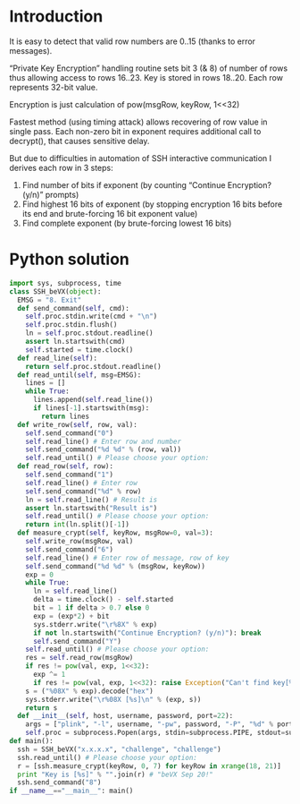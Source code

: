 # Introduction
It is easy to detect that valid row numbers are 0..15 (thanks to error messages).

“Private Key Encryption” handling routine sets bit 3 (& 8) of number of rows thus allowing access to rows 16..23. Key is stored in rows 18..20. Each row represents 32-bit value.

Encryption is just calculation of pow(msgRow, keyRow, 1<<32)

Fastest method (using timing attack) allows recovering of row value in single pass. Each non-zero bit in exponent requires additional call to decrypt(), that causes sensitive delay.

But due to difficulties in automation of SSH interactive communication I derives each row in 3 steps:
1. Find number of bits if exponent (by counting “Continue Encryption? (y/n)” prompts)
2. Find highest 16 bits of exponent (by stopping encryption 16 bits before its end and brute-forcing 16 bit exponent value)
3. Find complete exponent (by brute-forcing lowest 16 bits)

# Python solution
```python
import sys, subprocess, time
class SSH_beVX(object):
  EMSG = "8. Exit"
  def send_command(self, cmd):
    self.proc.stdin.write(cmd + "\n")
    self.proc.stdin.flush()
    ln = self.proc.stdout.readline()
    assert ln.startswith(cmd)
    self.started = time.clock()
  def read_line(self):
    return self.proc.stdout.readline()
  def read_until(self, msg=EMSG):
    lines = []
    while True:
      lines.append(self.read_line())
      if lines[-1].startswith(msg):
        return lines
  def write_row(self, row, val):
    self.send_command("0")
    self.read_line() # Enter row and number
    self.send_command("%d %d" % (row, val))
    self.read_until() # Please choose your option:
  def read_row(self, row):
    self.send_command("1")
    self.read_line() # Enter row
    self.send_command("%d" % row)
    ln = self.read_line() # Result is
    assert ln.startswith("Result is")
    self.read_until() # Please choose your option:
    return int(ln.split()[-1])
  def measure_crypt(self, keyRow, msgRow=0, val=3):
    self.write_row(msgRow, val)
    self.send_command("6")
    self.read_line() # Enter row of message, row of key
    self.send_command("%d %d" % (msgRow, keyRow))
    exp = 0
    while True:
      ln = self.read_line()
      delta = time.clock() - self.started
      bit = 1 if delta > 0.7 else 0
      exp = (exp*2) + bit
      sys.stderr.write("\r%8X" % exp)
      if not ln.startswith("Continue Encryption? (y/n)"): break
      self.send_command("Y")
    self.read_until() # Please choose your option:
    res = self.read_row(msgRow)
    if res != pow(val, exp, 1<<32):
      exp ^= 1
      if res != pow(val, exp, 1<<32): raise Exception("Can't find key[%d]" % keyRow)
    s = ("%08X" % exp).decode("hex")
    sys.stderr.write("\r%08X [%s]\n" % (exp, s))
    return s
  def __init__(self, host, username, password, port=22):
    args = ["plink", "-l", username, "-pw", password, "-P", "%d" % port, host]
    self.proc = subprocess.Popen(args, stdin=subprocess.PIPE, stdout=subprocess.PIPE, stderr=subprocess.PIPE, bufsize=1)
def main():
  ssh = SSH_beVX("x.x.x.x", "challenge", "challenge")
  ssh.read_until() # Please choose your option:
  r = [ssh.measure_crypt(keyRow, 0, 7) for keyRow in xrange(18, 21)]
  print "Key is [%s]" % "".join(r) # "beVX Sep 20!"
  ssh.send_command("8")
if __name__=="__main__": main()
```